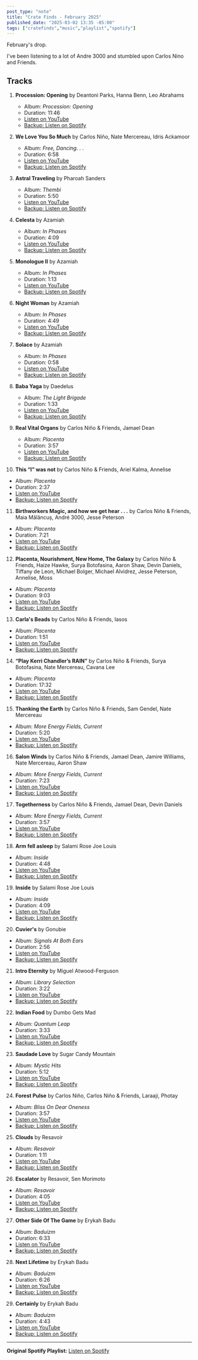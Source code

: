 ```yaml
---
post_type: "note" 
title: "Crate Finds - February 2025"
published_date: "2025-03-02 13:35 -05:00"
tags: ["cratefinds","music","playlist","spotify"]
---
```


February's drop. 

I've been listening to a lot of Andre 3000 and stumbled upon Carlos Nino and Friends. 

## Tracks

1. **Procession: Opening** by Deantoni Parks, Hanna Benn, Leo Abrahams
   - Album: *Procession: Opening*
   - Duration: 11:46
   - [Listen on YouTube](https://www.youtube.com/watch?v=LS-C8uq1s5c)
   - [Backup: Listen on Spotify](https://open.spotify.com/track/4ViFm97jcQZyET84bGCByF)

2. **We Love You So Much** by Carlos Niño, Nate Mercereau, Idris Ackamoor
   - Album: *Free, Dancing\. \. \.*
   - Duration: 6:58
   - [Listen on YouTube](https://www.youtube.com/watch?v=UsO_pY3fPOw)
   - [Backup: Listen on Spotify](https://open.spotify.com/track/18OHTk5Gdivo8rbPUI8Vod)

3. **Astral Traveling** by Pharoah Sanders
   - Album: *Thembi*
   - Duration: 5:50
   - [Listen on YouTube](https://www.youtube.com/watch?v=T4nAGtdkU88)
   - [Backup: Listen on Spotify](https://open.spotify.com/track/55X66sKArUevBeGD7buroR)

4. **Celesta** by Azamiah
   - Album: *In Phases*
   - Duration: 4:09
   - [Listen on YouTube](https://www.youtube.com/watch?v=FcwuVtwnHqo)
   - [Backup: Listen on Spotify](https://open.spotify.com/track/43zrSh64eLYs8fpHbT20LJ)

5. **Monologue II** by Azamiah
   - Album: *In Phases*
   - Duration: 1:13
   - [Listen on YouTube](https://www.youtube.com/watch?v=kcHPsDtsywg)
   - [Backup: Listen on Spotify](https://open.spotify.com/track/5D2j45CvKWlWxI48ptgVO9)

6. **Night Woman** by Azamiah
   - Album: *In Phases*
   - Duration: 4:49
   - [Listen on YouTube](https://www.youtube.com/watch?v=njsb1fCWd1c)
   - [Backup: Listen on Spotify](https://open.spotify.com/track/3vFGCRlv0yHAwhJUH61YDC)

7. **Solace** by Azamiah
   - Album: *In Phases*
   - Duration: 0:58
   - [Listen on YouTube](https://www.youtube.com/watch?v=Ta8ys2lRH-w)
   - [Backup: Listen on Spotify](https://open.spotify.com/track/7oqm7wpNm8CLNGS1Rn5may)

8. **Baba Yaga** by Daedelus
   - Album: *The Light Brigade*
   - Duration: 1:33
   - [Listen on YouTube](https://www.youtube.com/watch?v=_NArkGZ-JlY)
   - [Backup: Listen on Spotify](https://open.spotify.com/track/4Uox2dpggddq1318AO3zkA)

9. **Real Vital Organs** by Carlos Niño & Friends, Jamael Dean
   - Album: *Placenta*
   - Duration: 3:57
   - [Listen on YouTube](https://www.youtube.com/watch?v=txh0usk-8PM)
   - [Backup: Listen on Spotify](https://open.spotify.com/track/2ZXqOul7QA2rwy0nnBmzNY)

10. **This “I” was not** by Carlos Niño & Friends, Ariel Kalma, Annelise
   - Album: *Placenta*
   - Duration: 2:37
   - [Listen on YouTube](https://www.youtube.com/watch?v=J9bzvNEx3Bg)
   - [Backup: Listen on Spotify](https://open.spotify.com/track/4SlVPmffFSXjTnZxyQzAU8)

11. **Birthworkers Magic, and how we get hear \. \. \.** by Carlos Niño & Friends, Maia Mălăncuș, André 3000, Jesse Peterson
   - Album: *Placenta*
   - Duration: 7:21
   - [Listen on YouTube](https://www.youtube.com/watch?v=yzL9642XYNg)
   - [Backup: Listen on Spotify](https://open.spotify.com/track/2OGItJWEIK3SGBy6lFbq9h)

12. **Placenta, Nourishment, New Home, The Galaxy** by Carlos Niño & Friends, Haize Hawke, Surya Botofasina, Aaron Shaw, Devin Daniels, Tiffany de Leon, Michael Bolger, Michael Alvidrez, Jesse Peterson, Annelise, Moss
   - Album: *Placenta*
   - Duration: 9:03
   - [Listen on YouTube](https://www.youtube.com/watch?v=0JARgjeEAMU)
   - [Backup: Listen on Spotify](https://open.spotify.com/track/3nI7C6LzQz7JwBwFuFBZjS)

13. **Carla's Beads** by Carlos Niño & Friends, Iasos
   - Album: *Placenta*
   - Duration: 1:51
   - [Listen on YouTube](https://www.youtube.com/watch?v=dw4ksXWBj_4)
   - [Backup: Listen on Spotify](https://open.spotify.com/track/6Kacnqg7UYA858wnkAGwaH)

14. **“Play Kerri Chandler’s RAIN”** by Carlos Niño & Friends, Surya Botofasina, Nate Mercereau, Cavana Lee
   - Album: *Placenta*
   - Duration: 17:32
   - [Listen on YouTube](https://www.youtube.com/watch?v=7YqDiXNK66g)
   - [Backup: Listen on Spotify](https://open.spotify.com/track/2R8Yc2D6W7Q243sxUVvVun)

15. **Thanking the Earth** by Carlos Niño & Friends, Sam Gendel, Nate Mercereau
   - Album: *More Energy Fields, Current*
   - Duration: 5:20
   - [Listen on YouTube](https://www.youtube.com/watch?v=aVr_YYDUJx0)
   - [Backup: Listen on Spotify](https://open.spotify.com/track/6YjJpKGCIbtZsFbdVYYskQ)

16. **Salon Winds** by Carlos Niño & Friends, Jamael Dean, Jamire Williams, Nate Mercereau, Aaron Shaw
   - Album: *More Energy Fields, Current*
   - Duration: 7:23
   - [Listen on YouTube](https://www.youtube.com/watch?v=cQ5BiFqBJjE)
   - [Backup: Listen on Spotify](https://open.spotify.com/track/38ZzyDsamk3YtkDRTLRaeY)

17. **Togetherness** by Carlos Niño & Friends, Jamael Dean, Devin Daniels
   - Album: *More Energy Fields, Current*
   - Duration: 3:57
   - [Listen on YouTube](https://www.youtube.com/watch?v=q01DCtVkS1o)
   - [Backup: Listen on Spotify](https://open.spotify.com/track/2MH63c9RvkeP8HSbvxm6Hz)

18. **Arm fell asleep** by Salami Rose Joe Louis
   - Album: *Inside*
   - Duration: 4:48
   - [Listen on YouTube](https://www.youtube.com/watch?v=jvRzTxSTRBk)
   - [Backup: Listen on Spotify](https://open.spotify.com/track/1mtT9Uz2utNGIYVkS4MGVl)

19. **Inside** by Salami Rose Joe Louis
   - Album: *Inside*
   - Duration: 4:09
   - [Listen on YouTube](https://www.youtube.com/watch?v=Le0ji4veU74)
   - [Backup: Listen on Spotify](https://open.spotify.com/track/0JgQrMZtYntcnG6hMamhBK)

20. **Cuvier's** by Gonubie
   - Album: *Signals At Both Ears*
   - Duration: 2:56
   - [Listen on YouTube](https://www.youtube.com/watch?v=M1DsgQGhbMg)
   - [Backup: Listen on Spotify](https://open.spotify.com/track/6GNoolbQbcOkkI86O4mMue)

21. **Intro Eternity** by Miguel Atwood\-Ferguson
   - Album: *Library Selection*
   - Duration: 3:22
   - [Listen on YouTube](https://www.youtube.com/watch?v=UzfeGdFrutQ)
   - [Backup: Listen on Spotify](https://open.spotify.com/track/47NeRM7gya02eKGjPOmQuY)

22. **Indian Food** by Dumbo Gets Mad
   - Album: *Quantum Leap*
   - Duration: 3:33
   - [Listen on YouTube](https://www.youtube.com/watch?v=23GiDfWuCfM)
   - [Backup: Listen on Spotify](https://open.spotify.com/track/0fDFzVTG8c2fW9EM5f1RHM)

23. **Saudade Love** by Sugar Candy Mountain
   - Album: *Mystic Hits*
   - Duration: 5:12
   - [Listen on YouTube](https://www.youtube.com/watch?v=dnNYNK2LJ88)
   - [Backup: Listen on Spotify](https://open.spotify.com/track/0qduuUbXv99FwUwqK9uofG)

24. **Forest Pulse** by Carlos Niño, Carlos Niño & Friends, Laraaji, Photay
   - Album: *Bliss On Dear Oneness*
   - Duration: 3:57
   - [Listen on YouTube](https://www.youtube.com/watch?v=ldUr3dVSH2w)
   - [Backup: Listen on Spotify](https://open.spotify.com/track/3jwUrFVYkuHOGtESqE6uid)

25. **Clouds** by Resavoir
   - Album: *Resavoir*
   - Duration: 1:11
   - [Listen on YouTube](https://www.youtube.com/watch?v=JunIVJ-xPtQ)
   - [Backup: Listen on Spotify](https://open.spotify.com/track/3NTIFheCgQoKWXTRfTuEil)

26. **Escalator** by Resavoir, Sen Morimoto
   - Album: *Resavoir*
   - Duration: 4:05
   - [Listen on YouTube](https://www.youtube.com/watch?v=Ikq7WzL3hfg)
   - [Backup: Listen on Spotify](https://open.spotify.com/track/1V111TwVtXocBxKaANz1TY)

27. **Other Side Of The Game** by Erykah Badu
   - Album: *Baduizm*
   - Duration: 6:33
   - [Listen on YouTube](https://www.youtube.com/watch?v=3qpyDUfMq-8)
   - [Backup: Listen on Spotify](https://open.spotify.com/track/6s4xndGKUhW0xXPYvFlwcL)

28. **Next Lifetime** by Erykah Badu
   - Album: *Baduizm*
   - Duration: 6:26
   - [Listen on YouTube](https://www.youtube.com/watch?v=07uSAIcXFmg)
   - [Backup: Listen on Spotify](https://open.spotify.com/track/6sIMSl1n3KDPr03Fw8mujd)

29. **Certainly** by Erykah Badu
   - Album: *Baduizm*
   - Duration: 4:43
   - [Listen on YouTube](https://www.youtube.com/watch?v=SWf6M467OsQ)
   - [Backup: Listen on Spotify](https://open.spotify.com/track/3WgutPPpDfVHYgwPGXKFY1)

---

**Original Spotify Playlist:** [Listen on Spotify](https://open.spotify.com/playlist/4zpzvhZWVOvmq0ZdbrKh8H)